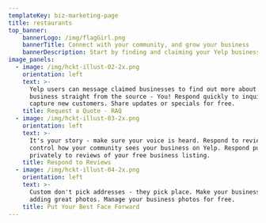 ```yaml
---
templateKey: biz-marketing-page
title: restaurants
top_banner:
    bannerLogo: /img/flagGirl.png
    bannerTitle: Connect with your community, and grow your business
    bannerDescription: Start by finding and claiming your Yelp business page for free, or add your business here
image_panels:
  - image: /img/hckt-illust-02-2x.png
    orientation: left
    text: >-
      Yelp users can message claimed businesses to find out more about your
      business straight from the source - You! Respond quickly to inquiries and
      capture new customers. Share updates or specials for free. 
    title: Request a Quote - RAQ
  - image: /img/hckt-illust-03-2x.png
    orientation: left
    text: >-
      It's your story - make sure your voice is heard. Respond to reviews and
      control how your community sees your business on Yelp. Respond publicly or
      privately to reviews of your free business listing. 
    title: Respond to Reviews
  - image: /img/hckt-illust-04-2x.png
    orientation: left
    text: >-
      Custom don't pick addresses - they pick place. Make your business shine by
      adding great photos. Manage your business photos for free. 
    title: Put Your Best Face Forward
---
```


